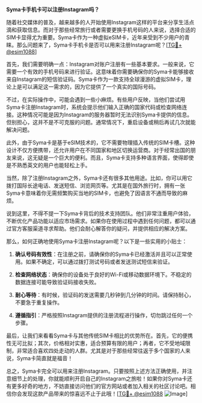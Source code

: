 **Syma卡手机卡可以注册Instagram吗？**

随着社交媒体的普及，越来越多的人开始使用Instagram这样的平台来分享生活点滴和获取信息。而对于那些经常旅行或者需要更换手机号码的人来说，选择合适的SIM卡显得尤为重要。Syma卡作为一种虚拟eSIM卡，近年来受到不少用户的青睐。那么问题来了，Syma卡手机卡是否可以用来注册Instagram呢？[[TG💪+ @esim1088](https://t.me/s/esim1088)]

首先，我们需要明确一点：Instagram对账户注册有一些基本要求。一般来说，它需要一个有效的手机号码来进行验证。这意味着你需要确保你的Syma卡能够接收来自Instagram的短信验证码。Syma卡作为一款支持全球漫游的虚拟SIM卡，理论上是可以满足这一需求的，因为它提供了一个真实的国际号码。

不过，在实际操作中，可能会遇到一些小麻烦。有些用户反映，当他们尝试用Syma卡注册Instagram时，系统会提示他们输入正确的国家代码或检查网络连接。这种情况可能是因为Instagram的服务器暂时无法识别Syma卡提供的信息。但别担心，这并不是不可克服的问题。通常情况下，重启设备或稍后再试几次就能解决问题。

此外，由于Syma卡是基于eSIM技术的，它不需要物理插入传统的SIM卡槽。这种设计不仅方便携带，还允许用户在不同国家和地区切换运营商。对于经常出国的朋友来说，这无疑是一个巨大的便利。而且，Syma卡支持多种语言界面，使得即使是不熟悉英文的用户也能轻松上手。

当然，除了注册Instagram之外，Syma卡还有很多其他用途。比如，你可以用它拨打国际长途电话、发送短信、浏览网页等。尤其是在国外旅行时，拥有一张Syma卡意味着你无需频繁购买当地的SIM卡，也避免了因语言不通而导致的麻烦。

说到这里，不得不提一下Syma卡背后的技术支持团队。他们非常注重用户体验，不断优化产品功能以适应市场需求。如果你在使用过程中遇到任何问题，都可以通过官方客服渠道寻求帮助。他们会耐心解答你的疑问，并提供相应的解决方案。

那么，如何正确地使用Syma卡注册Instagram呢？以下是一些实用的小贴士：

1. **确认号码有效性**：在注册之前，请确保你的Syma卡已经激活并且可以正常使用。如果不确定，可以通过拨打测试号码或者发送测试短信来验证。

2. **检查网络状态**：确保你的设备处于良好的Wi-Fi或移动数据环境下。不稳定的数据连接可能导致验证码接收失败。

3. **耐心等待**：有时候，验证码的发送需要几秒钟到几分钟的时间。请保持耐心，不要急于重复操作。

4. **遵循指引**：严格按照Instagram提供的注册流程进行操作，切勿跳过任何一个步骤。

最后，让我们来看看Syma卡与其他传统SIM卡相比的优势所在。首先，它的便携性无可比拟；其次，价格相对实惠，适合预算有限的用户；再者，它不受地域限制，非常适合喜欢四处走动的人群。尤其是对于那些经常往返于多个国家的人来说，Syma卡简直就是福音！

总之，Syma卡完全可以用来注册Instagram。只要按照上述方法正确使用，并注意细节上的处理，你就能顺利开启自己的Instagram之旅啦！如果你对Syma卡还有更多好奇的地方，不妨直接访问他们的官方网站或者加入相关的社区讨论吧。相信你会发现这款产品带来的惊喜远不止于此哦！[[TG💪+ @esim1088](https://t.me/s/esim1088) ![Image](https://i.postimg.cc/4NQfJmqS/Snipaste-2025-05-13-00-14-12.png)]